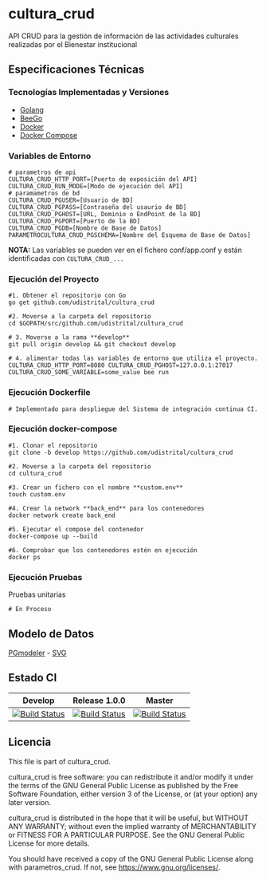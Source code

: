# cultura_crud

API CRUD para la gestión de información de las actividades culturales realizadas por el Bienestar institucional

## Especificaciones Técnicas

### Tecnologías Implementadas y Versiones

- [Golang](https://github.com/udistrital/introduccion_oas/blob/master/instalacion_de_herramientas/golang.md)
- [BeeGo](https://github.com/udistrital/introduccion_oas/blob/master/instalacion_de_herramientas/beego.md)
- [Docker](https://docs.docker.com/engine/install/ubuntu/)
- [Docker Compose](https://docs.docker.com/compose/)

### Variables de Entorno

```shell
# parametros de api
CULTURA_CRUD_HTTP_PORT=[Puerto de exposición del API]
CULTURA_CRUD_RUN_MODE=[Modo de ejecución del API]
# paramametros de bd
CULTURA_CRUD_PGUSER=[Usuario de BD]
CULTURA_CRUD_PGPASS=[Contraseña del usaurio de BD]
CULTURA_CRUD_PGHOST=[URL, Dominio o EndPoint de la BD]
CULTURA_CRUD_PGPORT=[Puerto de la BD]
CULTURA_CRUD_PGDB=[Nombre de Base de Datos]
PARAMETROCULTURA_CRUD_PGSCHEMA=[Nombre del Esquema de Base de Datos]
```

**NOTA:** Las variables se pueden ver en el fichero conf/app.conf y están identificadas  con `CULTURA_CRUD_...`

### Ejecución del Proyecto

```shell
#1. Obtener el repositorio con Go
go get github.com/udistrital/cultura_crud

#2. Moverse a la carpeta del repositorio
cd $GOPATH/src/github.com/udistrital/cultura_crud

# 3. Moverse a la rama **develop**
git pull origin develop && git checkout develop

# 4. alimentar todas las variables de entorno que utiliza el proyecto.
CULTURA_CRUD_HTTP_PORT=8080 CULTURA_CRUD_PGHOST=127.0.0.1:27017 CULTURA_CRUD_SOME_VARIABLE=some_value bee run
```

### Ejecución Dockerfile

```shell
# Implementado para despliegue del Sistema de integración continua CI.
```

### Ejecución docker-compose

```shell
#1. Clonar el repositorio
git clone -b develop https://github.com/udistrital/cultura_crud

#2. Moverse a la carpeta del repositorio
cd cultura_crud

#3. Crear un fichero con el nombre **custom.env**
touch custom.env

#4. Crear la network **back_end** para los contenedores
docker network create back_end

#5. Ejecutar el compose del contenedor
docker-compose up --build

#6. Comprobar que los contenedores estén en ejecución
docker ps
```

### Ejecución Pruebas

Pruebas unitarias

```shell
# En Proceso
```

## Modelo de Datos

[PGmodeler](database/cultura.dbm) -
[SVG](database/cultura.svg)

## Estado CI

| Develop | Release 1.0.0 | Master |
| -- | -- | -- |
| [![Build Status](https://hubci.portaloas.udistrital.edu.co/api/badges/udistrital/cultura_crud/status.svg?ref=refs/heads/develop)](https://hubci.portaloas.udistrital.edu.co/udistrital/cultura_crud) | [![Build Status](https://hubci.portaloas.udistrital.edu.co/api/badges/udistrital/cultura_crud/status.svg?ref=refs/heads/release/1.0.0)](https://hubci.portaloas.udistrital.edu.co/udistrital/cultura_crud) | [![Build Status](https://hubci.portaloas.udistrital.edu.co/api/badges/udistrital/cultura_crud/status.svg?ref=refs/heads/master)](https://hubci.portaloas.udistrital.edu.co/udistrital/cultura_crud) |

## Licencia

This file is part of cultura_crud.

cultura_crud is free software: you can redistribute it and/or modify it under the terms of the GNU General Public License as published by the Free Software Foundation, either version 3 of the License, or (at your option) any later version.

cultura_crud is distributed in the hope that it will be useful, but WITHOUT ANY WARRANTY; without even the implied warranty of MERCHANTABILITY or FITNESS FOR A PARTICULAR PURPOSE. See the GNU General Public License for more details.

You should have received a copy of the GNU General Public License along with parametros_crud. If not, see https://www.gnu.org/licenses/.

